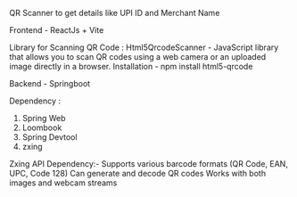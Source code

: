 QR Scanner to get details like UPI ID and Merchant Name

Frontend - ReactJs + Vite

Library for Scanning QR Code :
Html5QrcodeScanner - JavaScript library that allows you to scan QR codes using a web camera or an uploaded image directly in a browser.
Installation - npm install html5-qrcode

Backend - Springboot

Dependency :
1) Spring Web
2) Loombook
3) Spring Devtool
4) zxing

Zxing API Dependency:- 
Supports various barcode formats (QR Code, EAN, UPC, Code 128)
Can generate and decode QR codes
Works with both images and webcam streams
